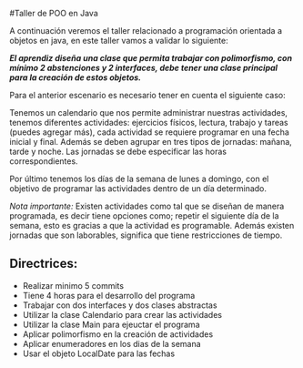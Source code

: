 #Taller de POO en Java

A continuación veremos el taller relacionado a programación orientada a objetos en java, en este taller vamos a validar lo siguiente:

***El aprendiz diseña una clase que permita trabajar con polimorfismo, con mínimo 2 abstenciones y 2 interfaces, debe tener una clase principal para la creación de estos objetos.***

Para el anterior escenario es necesario tener en cuenta el siguiente caso:

Tenemos un calendario que nos permite administrar nuestras actividades, tenemos diferentes actividades: ejercicios físicos, lectura, trabajo y tareas (puedes agregar más), cada actividad se requiere programar en una fecha inicial y final. Además se deben agrupar en tres tipos de jornadas: mañana, tarde y noche. Las jornadas se debe especificar las horas correspondientes.

Por último tenemos los días de la semana de lunes a domingo, con el objetivo de programar las actividades dentro de un día determinado. 


*Nota importante:*
Existen actividades como tal que se diseñan de manera programada, es decir tiene opciones como;  repetir el siguiente día de la semana, esto es gracias a que la actividad es programable. Además existen jornadas que son laborables, significa que tiene restricciones de tiempo. 

## Directrices: 
- Realizar minimo 5 commits
- Tiene 4 horas para el desarrollo del programa
- Trabajar con dos interfaces y dos clases abstractas 
- Utilizar la clase Calendario para crear las actividades
- Utilizar la clase Main para ejeuctar el programa
- Aplicar polimorfismo en la creación de actividades
- Aplicar enumeradores en los dias de la semana
- Usar el objeto LocalDate para las fechas 